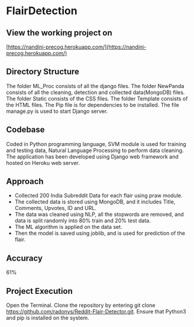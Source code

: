 # FlairDetection

## View the working project on 
[https://nandini-precog.herokuapp.com/](https://nandini-precog.herokuapp.com/)

## Directory Structure 
The folder ML_Proc consists of all the django files.
The folder NewPanda consists of all the cleaning, detection and collected data(MongoDB) files.
The folder Static consists of the CSS files.
The folder Template consists of the HTML files.
The Pip file is for dependencies to be installed.
The file manage.py is used to start Django server.


## Codebase
Coded in Python programming language, SVM module is used for training and testing data, Natural Language Processing to perform data cleaning. The application has been developed using Django web framework and hosted on Heroku web server.

## Approach
* Collected 200 India Subreddit Data for each flair using praw module.
* The collected data is stored using MongoDB, and it includes Title, Comments, Upvotes, ID and URL.
* The data was cleaned using NLP, all the stopwords are removed, and data is split randomly into 80% train and 20% test data.
* The ML algorithm is applied on the data set.
* Then the model is saved using joblib, and is used for prediction of the flair. 

## Accuracy
61%

## Project Execution
Open the Terminal.
Clone the repository by entering git clone https://github.com/radonys/Reddit-Flair-Detector.git.
Ensure that Python3 and pip is installed on the system.
